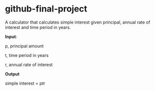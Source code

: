 # github-final-project

A calculator that calculates simple interest given principal, annual rate of interest and time period in years.

**Input**:

   p, principal amount
   
   t, time period in years
   
   r, annual rate of interest
   
   
**Output**

   simple interest = p*t*r
